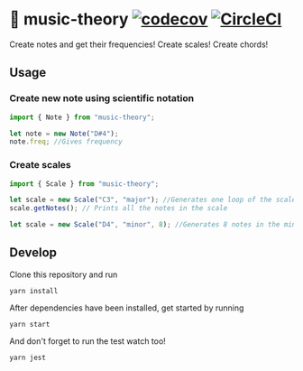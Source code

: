 # :musical_score: music-theory [![codecov](https://codecov.io/gh/dehrax/music-theory/branch/master/graph/badge.svg)](https://codecov.io/gh/dehrax/music-theory)  [![CircleCI](https://circleci.com/gh/tskarhed/music-theory.svg?style=svg)](https://circleci.com/gh/tskarhed/music-theory)

Create notes and get their frequencies! Create scales! Create chords!

## Usage

### Create new note using scientific notation

```typescript
import { Note } from "music-theory";

let note = new Note("D#4");
note.freq; //Gives frequency
```

### Create scales

```typescript
import { Scale } from "music-theory";

let scale = new Scale("C3", "major"); //Generates one loop of the scale
scale.getNotes(); // Prints all the notes in the scale

let scale = new Scale("D4", "minor", 8); //Generates 8 notes in the minor scale
```

## Develop

Clone this repository and run

```
yarn install
```

After dependencies have been installed, get started by running

```
yarn start
```

And don't forget to run the test watch too!

```
yarn jest
```
